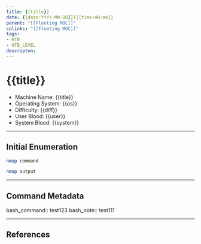 ```yaml
---
title: {{title}}
date: {{date:YYYY-MM-DD}}T{{time:HH:mm}}
parent: "[[Fleeting MOC]]"
colinks: "[[Fleeting MOC]]"
tags:
- HTB
- HTB_LEVEL
descripton:
---
```


# {{title}}

- Machine Name: {{title}}
- Operating System: {{os}}
- Difficulty: {{diff}}
- User Blood: {{user}}
- System Blood: {{system}}
---
## Initial Enumeration
 
```bash
nmap command
```

```bash
nmap output
```


---
## Command Metadata

bash_command:: test123
bash_note:: test111 

---
## References